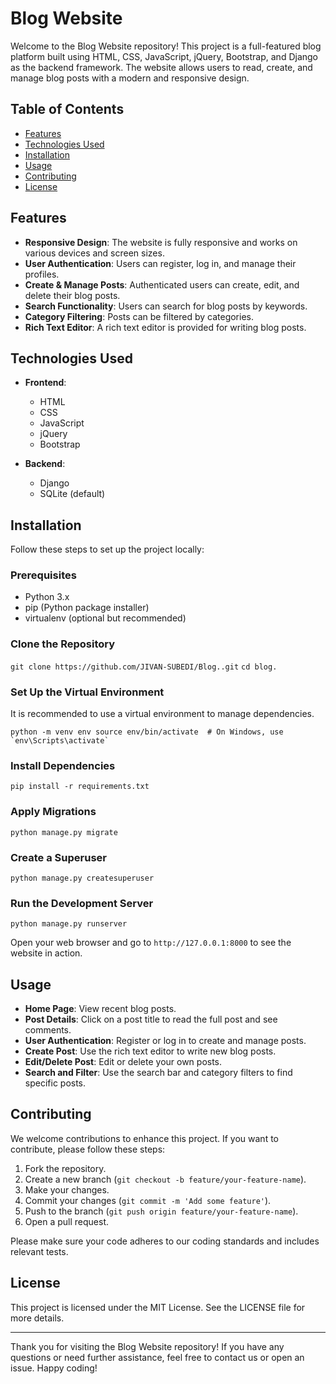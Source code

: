 # Blog Website

Welcome to the Blog Website repository! This project is a full-featured blog platform built using HTML, CSS, JavaScript, jQuery, Bootstrap, and Django as the backend framework. The website allows users to read, create, and manage blog posts with a modern and responsive design.

## Table of Contents

-   [Features](#features)
-   [Technologies Used](#technologies-used)
-   [Installation](#installation)
-   [Usage](#usage)
-   [Contributing](#contributing)
-   [License](#license)

## Features

-   **Responsive Design**: The website is fully responsive and works on various devices and screen sizes.
-   **User Authentication**: Users can register, log in, and manage their profiles.
-   **Create & Manage Posts**: Authenticated users can create, edit, and delete their blog posts.
-   **Search Functionality**: Users can search for blog posts by keywords.
-   **Category Filtering**: Posts can be filtered by categories.
-   **Rich Text Editor**: A rich text editor is provided for writing blog posts.

## Technologies Used

-   **Frontend**:
    
    -   HTML
    -   CSS
    -   JavaScript
    -   jQuery
    -   Bootstrap
-   **Backend**:
    
    -   Django
    -   SQLite (default)

## Installation

Follow these steps to set up the project locally:

### Prerequisites

-   Python 3.x
-   pip (Python package installer)
-   virtualenv (optional but recommended)

### Clone the Repository


`git clone https://github.com/JIVAN-SUBEDI/Blog..git`
`cd blog.` 

### Set Up the Virtual Environment

It is recommended to use a virtual environment to manage dependencies.


``python -m venv env
source env/bin/activate  # On Windows, use `env\Scripts\activate` `` 

### Install Dependencies

`pip install -r requirements.txt` 

### Apply Migrations

`python manage.py migrate` 

### Create a Superuser

`python manage.py createsuperuser` 

### Run the Development Server

`python manage.py runserver` 

Open your web browser and go to `http://127.0.0.1:8000` to see the website in action.

## Usage

-   **Home Page**: View recent blog posts.
-   **Post Details**: Click on a post title to read the full post and see comments.
-   **User Authentication**: Register or log in to create and manage posts.
-   **Create Post**: Use the rich text editor to write new blog posts.
-   **Edit/Delete Post**: Edit or delete your own posts.
-   **Search and Filter**: Use the search bar and category filters to find specific posts.

## Contributing

We welcome contributions to enhance this project. If you want to contribute, please follow these steps:

1.  Fork the repository.
2.  Create a new branch (`git checkout -b feature/your-feature-name`).
3.  Make your changes.
4.  Commit your changes (`git commit -m 'Add some feature'`).
5.  Push to the branch (`git push origin feature/your-feature-name`).
6.  Open a pull request.

Please make sure your code adheres to our coding standards and includes relevant tests.

## License

This project is licensed under the MIT License. See the LICENSE file for more details.

----------

Thank you for visiting the Blog Website repository! If you have any questions or need further assistance, feel free to contact us or open an issue. Happy coding!
